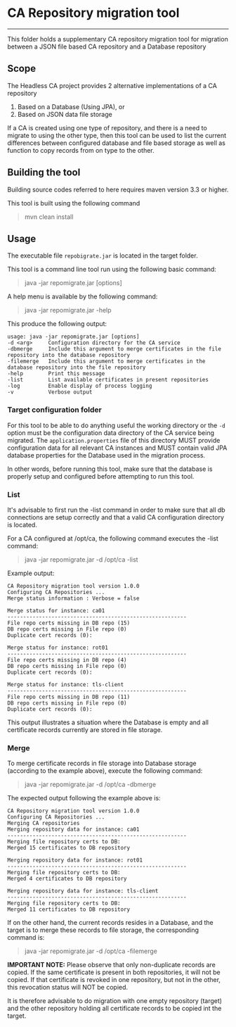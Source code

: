 # CA Repository migration tool

----

This folder holds a supplementary CA repository migration tool for migration between a JSON file based CA repository and a Database repository

## Scope
The Headless CA project provides 2 alternative implementations of a CA repository

1) Based on a Database (Using JPA), or
2) Based on JSON data file storage

If a CA is created using one type of repository, and there is a need to migrate to using the other type, then this tool can be used to list the
current differences between configured database and file based storage as well as function to copy records from on type to the other.

## Building the tool

Building source codes referred to here requires maven version 3.3 or higher.

This tool is built using the following command

> mvn clean install

## Usage

The executable file `repobigrate.jar` is located in the target folder.

This tool is a command line tool run using the following basic command:

> java -jar repomigrate.jar [options]

A help menu is available by the following command:

> java -jar repomigrate.jar -help

This produce the following output:

```
usage: java -jar repomigrate.jar [options]
-d <arg>     Configuration directory for the CA service
-dbmerge     Include this argument to merge certificates in the file repository into the database repository
-filemerge   Include this argument to merge certificates in the database repository into the file repository
-help        Print this message
-list        List available certificates in present repositories
-log         Enable display of process logging
-v           Verbose output
```

### Target configuration folder

For this tool to be able to do anything useful the working directory or the `-d` option must be the configuration data directory of
the CA service being migrated. The `application.properties` file of this directory MUST provide configuration data for all relevant CA instances
and MUST contain valid JPA database properties for the Database used in the migration process.

In other words, before running this tool, make sure that the database is properly setup and configured before attempting to run this tool.

### List

It's advisable to first run the -list command in order to make sure that all db connections are setup correctly and that
a valid CA configuration directory is located.

For a CA configured at /opt/ca, the following command executes the -list command:

> java -jar repomigrate.jar -d /opt/ca -list

Example output:

```
CA Repository migration tool version 1.0.0
Configuring CA Repositories ...
Merge status information : Verbose = false

Merge status for instance: ca01
---------------------------------------------------------
File repo certs missing in DB repo (15)
DB repo certs missing in File repo (0)
Duplicate cert records (0): 

Merge status for instance: rot01
---------------------------------------------------------
File repo certs missing in DB repo (4)
DB repo certs missing in File repo (0)
Duplicate cert records (0): 

Merge status for instance: tls-client
---------------------------------------------------------
File repo certs missing in DB repo (11)
DB repo certs missing in File repo (0)
Duplicate cert records (0): 
```

This output illustrates a situation where the Database is empty and all certificate records currently are stored in file storage.

### Merge

To merge certificate records in file storage into Database storage (according to the example above), execute the following command:

> java -jar repomigrate.jar -d /opt/ca -dbmerge

The expected output following the example above is:

```
CA Repository migration tool version 1.0.0
Configuring CA Repositories ...
Merging CA repositories
Merging repository data for instance: ca01
---------------------------------------------------------
Merging file repository certs to DB:
Merged 15 certificates to DB repository

Merging repository data for instance: rot01
---------------------------------------------------------
Merging file repository certs to DB:
Merged 4 certificates to DB repository

Merging repository data for instance: tls-client
---------------------------------------------------------
Merging file repository certs to DB:
Merged 11 certificates to DB repository
```

If on the other hand, the current records resides in a Database, and the target is to merge these records to file storage, the corresponding command is:

> java -jar repomigrate.jar -d /opt/ca -filemerge


**IMPORTANT NOTE:**
Please observe that only non-duplicate records are copied. If the same certificate is present in both repositories, it will not be copied.
If that certificate is revoked in one repository, but not in the other, this revocation status will NOT be copied.

It is therefore advisable to do migration with one empty repository (target) and the other repository holding all certificate records to be copied int the target.


